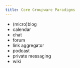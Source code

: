 ```yaml
---
title: Core Groupware Paradigms
---
```


- (micro)blog
- calendar
- chat
- forum
- link aggregator
- podcast
- private messaging
- wiki
